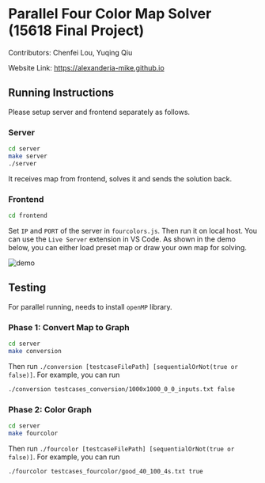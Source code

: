 # Parallel Four Color Map Solver (15618 Final Project)

Contributors: Chenfei Lou, Yuqing Qiu

Website Link: https://alexanderia-mike.github.io

## Running Instructions
Please setup server and frontend separately as follows.
### Server

```bash
cd server
make server
./server
```
It receives map from frontend, solves it and sends the solution back.
### Frontend
```bash
cd frontend
```
Set `IP` and `PORT` of the server in `fourcolors.js`. Then run it on local host. You can use the `Live Server` extension in VS Code.
As shown in the demo below, you can either load preset map or draw your own map for solving.

![demo](demo.gif)

## Testing
For parallel running, needs to install `openMP` library.
### Phase 1: Convert Map to Graph
```bash
cd server
make conversion
```
Then run `./conversion [testcaseFilePath] [sequentialOrNot(true or false)]`. For example, you can run
```bash
./conversion testcases_conversion/1000x1000_0_0_inputs.txt false
```
### Phase 2: Color Graph
```bash
cd server
make fourcolor
```
Then run `./fourcolor [testcaseFilePath] [sequentialOrNot(true or false)]`. For example, you can run
```bash
./fourcolor testcases_fourcolor/good_40_100_4s.txt true
```
